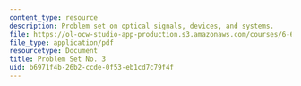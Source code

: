 ```yaml
---
content_type: resource
description: Problem set on optical signals, devices, and systems.
file: https://ol-ocw-studio-app-production.s3.amazonaws.com/courses/6-637-optical-signals-devices-and-systems-spring-2003/b6971f4b26b2ccde0f53eb1cd7c79f4f_6637pset3.pdf
file_type: application/pdf
resourcetype: Document
title: Problem Set No. 3
uid: b6971f4b-26b2-ccde-0f53-eb1cd7c79f4f
---
```

